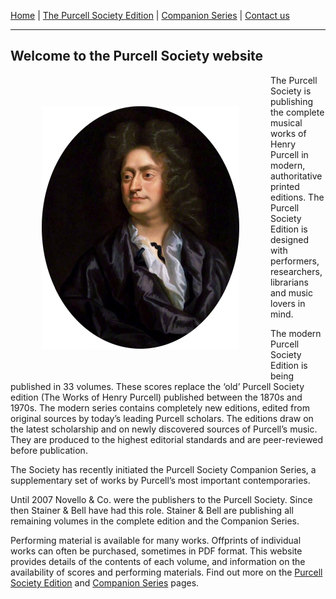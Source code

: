 [Home](/index.md)  |  [The Purcell Society Edition](/purcell-society-edition.md)  |  [Companion Series](/purcell-society-companion-series.md)  |  [Contact us](/contact-us.md)

***  

## Welcome to the Purcell Society website  

<img src="Henry_Purcell_Closterman_small.jpg" alt="Henry Purcell by Closterman" align="left" HSPACE="50" VSPACE="50"/>

The Purcell Society is publishing the complete musical works of Henry Purcell in modern, authoritative printed editions. The Purcell Society Edition is designed with performers, researchers, librarians and music lovers in mind.   

The modern Purcell Society Edition is being published in 33 volumes. These scores replace the ‘old’ Purcell Society edition (The Works of Henry Purcell) published between the 1870s and 1970s. The modern series contains completely new editions, edited from original sources by today’s leading Purcell scholars. The editions draw on the latest scholarship and on newly discovered sources of Purcell’s music. They are produced to the highest editorial standards and are peer-reviewed before publication.  

The Society has recently initiated the Purcell Society Companion Series, a supplementary set of works by Purcell’s most important contemporaries.  

Until 2007 Novello & Co. were the publishers to the Purcell Society. Since then Stainer & Bell have had this role. Stainer & Bell are publishing all remaining volumes in the complete edition and the Companion Series.  

Performing material is available for many works. Offprints of individual works can often be purchased, sometimes in PDF format. This website provides details of the contents of each volume, and information on the availability of scores and performing materials.  Find out more on the [Purcell Society Edition](/purcell-society-edition.md) and [Companion Series](/purcell-society-companion-series.md) pages.  
